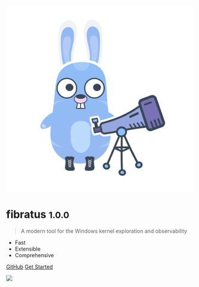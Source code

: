 <!-- _coverpage.md -->

<div>
  <img src='logo.png'></img>
</div>

# fibratus <small>1.0.0</small>

> A modern tool for the Windows kernel exploration and observability

- <ion-icon class="fast-icon" name="flash"></ion-icon> Fast
- <ion-icon class="extensible-icon" name="cube"></ion-icon> Extensible
- <ion-icon class="comprehensive-icon" name="magnet"></ion-icon> Comprehensive

<a href="https://github.com/rabbitstack/fibratus/" target="_blank" rel="noopener"><ion-icon name="logo-github"></ion-icon> GitHub</a>
<a href="#/setup/installation"><ion-icon name="rocket"></ion-icon> Get Started</a>

<div>
  <img src='images/fibratus-term.gif'></img>
</div>
